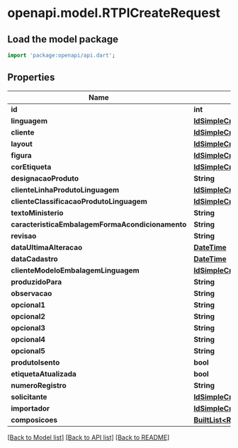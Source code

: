 # openapi.model.RTPICreateRequest

## Load the model package
```dart
import 'package:openapi/api.dart';
```

## Properties
Name | Type | Description | Notes
------------ | ------------- | ------------- | -------------
**id** | **int** |  | [optional] 
**linguagem** | [**IdSimpleCreateRequest**](IdSimpleCreateRequest.md) |  | 
**cliente** | [**IdSimpleCreateRequest**](IdSimpleCreateRequest.md) |  | 
**layout** | [**IdSimpleCreateRequest**](IdSimpleCreateRequest.md) |  | 
**figura** | [**IdSimpleCreateRequest**](IdSimpleCreateRequest.md) |  | [optional] 
**corEtiqueta** | [**IdSimpleCreateRequest**](IdSimpleCreateRequest.md) |  | [optional] 
**designacaoProduto** | **String** |  | 
**clienteLinhaProdutoLinguagem** | [**IdSimpleCreateRequest**](IdSimpleCreateRequest.md) |  | 
**clienteClassificacaoProdutoLinguagem** | [**IdSimpleCreateRequest**](IdSimpleCreateRequest.md) |  | 
**textoMinisterio** | **String** |  | [optional] 
**caracteristicaEmbalagemFormaAcondicionamento** | **String** |  | [optional] 
**revisao** | **String** |  | 
**dataUltimaAlteracao** | [**DateTime**](DateTime.md) |  | 
**dataCadastro** | [**DateTime**](DateTime.md) |  | 
**clienteModeloEmbalagemLinguagem** | [**IdSimpleCreateRequest**](IdSimpleCreateRequest.md) |  | [optional] 
**produzidoPara** | **String** |  | [optional] 
**observacao** | **String** |  | [optional] 
**opcional1** | **String** |  | [optional] 
**opcional2** | **String** |  | [optional] 
**opcional3** | **String** |  | [optional] 
**opcional4** | **String** |  | [optional] 
**opcional5** | **String** |  | [optional] 
**produtoIsento** | **bool** |  | [optional] 
**etiquetaAtualizada** | **bool** |  | [optional] 
**numeroRegistro** | **String** |  | [optional] 
**solicitante** | [**IdSimpleCreateRequest**](IdSimpleCreateRequest.md) |  | [optional] 
**importador** | [**IdSimpleCreateRequest**](IdSimpleCreateRequest.md) |  | [optional] 
**composicoes** | [**BuiltList&lt;RTPIComposicaoQualitativaCreateRequest&gt;**](RTPIComposicaoQualitativaCreateRequest.md) |  | [optional] 

[[Back to Model list]](../README.md#documentation-for-models) [[Back to API list]](../README.md#documentation-for-api-endpoints) [[Back to README]](../README.md)


